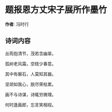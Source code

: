 # 题报恩方丈宋子展所作墨竹

**作者**: 冯时行

## 诗词内容

丛筠抱清节，茂若含幽翠。

孤树老风霜，空枝少春意。

其中有磐石，人莫知其器。

坚顽如我心，脱尽荣枯累。

画不与诗谋，诗辄穷微理。

何时逢画郎，忘言笑相视。

